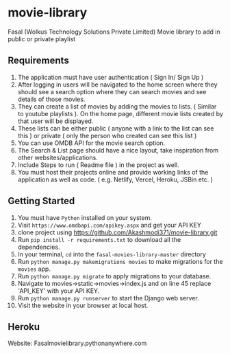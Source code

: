# movie-library
Fasal (Wolkus Technology Solutions Private Limited) Movie library to add in public or private playlist


## Requirements

1.	The application must have user authentication ( Sign In/ Sign Up )
2.	After logging in users will be navigated to the home screen where they should see a search option where they can search movies and see details of those movies.
3.	They can create a list of movies by adding the movies to lists. ( Similar to youtube playlists ). On the home page, different movie lists created by that user will be displayed.
4.	These lists can be either public ( anyone with a link to the list can see this ) or private ( only the person who created can see this list )
5.	You can use OMDB API for the movie search option.
6.	The Search & List page should have a nice layout, take inspiration from other websites/applications.
7.	Include Steps to run ( Readme file ) in the project as well.
8.	You must host their projects online and provide working links of the application as well as code. ( e.g. Netlify, Vercel, Heroku, JSBin etc. )

## Getting Started

1. You must have `Python` installed on your system.
2. Visit `https://www.omdbapi.com/apikey.aspx` and get your API KEY
3. clone project using https://github.com/Akashmodi371/movie-library.git
4. Run `pip install -r requirements.txt` to download all the dependencies.
5. In your terminal, `cd` into the `fasal-movies-library-master` directory
6. Run `python manage.py makemigrations movies` to make migrations for the `movies` app.
7. Run `python manage.py migrate` to apply migrations to your database.
8. Navigate to movies->static->movies->index.js and on line 45 replace 'API_KEY' with your API KEY.
9. Run `python manage.py runserver` to start the Django web server.
10. Visit the website in your browser at local host.


## Heroku

Website: Fasalmovielibrary.pythonanywhere.com





